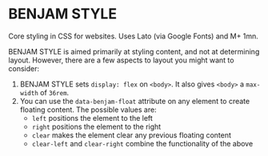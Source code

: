 # BENJAM STYLE #

Core styling in CSS for websites. Uses Lato (via Google Fonts) and M+ 1mn.

BENJAM STYLE is aimed primarily at styling content, and not at determining layout. However, there are a few aspects to layout you might want to consider:

1. BENJAM STYLE sets `display: flex` on `<body>`. It also gives `<body>` a `max-width` of `36rem`.
2. You can use the `data-benjam-float` attribute on any element to create floating content. The possible values are:
    * `left` positions the element to the left
    * `right` positions the element to the right
    * `clear` makes the element clear any previous floating content
    * `clear-left` and `clear-right` combine the functionality of the above
